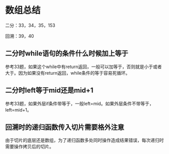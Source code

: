 # 数组总结

二分：33，34，35，153

回溯：39，40

## 二分时while语句的条件什么时候加上等于

参考33题，如果这个while中有return返回，一般可以加等于，否则就是小于或者大于。因为如果没有return返回，while条件的等于容易死循环。

## 二分时left等于mid还是mid+1

参考33题，如果外层if条件带等于，一般left=mid。如果外层条件不带等于，left=mid+1。

## 回溯时的递归函数传入切片需要格外注意

由于切片的底层还是数组，为了递归函数多处同时操作造成结果错误，每次递归时需要操作拷贝后的切片。